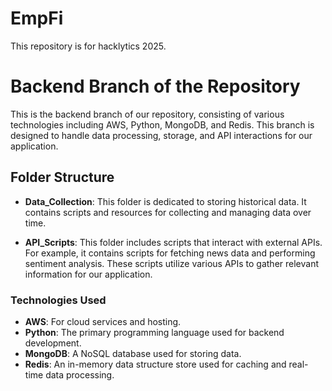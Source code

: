 # EmpFi

This repository is for hacklytics 2025.

# Backend Branch of the Repository

This is the backend branch of our repository, consisting of various technologies including AWS, Python, MongoDB, and Redis. This branch is designed to handle data processing, storage, and API interactions for our application.

## Folder Structure

- **Data_Collection**: This folder is dedicated to storing historical data. It contains scripts and resources for collecting and managing data over time.

- **API_Scripts**: This folder includes scripts that interact with external APIs. For example, it contains scripts for fetching news data and performing sentiment analysis. These scripts utilize various APIs to gather relevant information for our application.

### Technologies Used

- **AWS**: For cloud services and hosting.
- **Python**: The primary programming language used for backend development.
- **MongoDB**: A NoSQL database used for storing data.
- **Redis**: An in-memory data structure store used for caching and real-time data processing.
